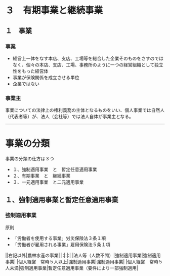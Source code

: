 # ３　有期事業と継続事業
## １　事業
### 事業
- 経営上一体をなす本店、支店、工場等を総合した企業そのものをさすのではなく、個々の本店、支店、工場、事務所のように一つの経営組織として独立性をもった経営体
- 事業が保険関係を成立させる単位
- 企業ではない

### 事業主
事業についての法律上の権利義務の主体となるものをいい、個人事業では自然人（代表者等）が、法人（会社等）では法人自体が事業主となる。

---

# 事業の分類
事業の分類の仕方は３つ
- １、強制適用事業　と　暫定任意適用事業
- ２、有期事業　と　継続事業
- ３、一元適用事業　と二元適用事業

## １、強制適用事業と暫定任意適用事業
### 強制適用事業
原則
- 「労働者を使用する事業」労災保険法３条１項
- 「労働者が雇用される事業」雇用保険法５条１項

||右記以外|農林水産の事業|
|:|:|:|
|法人等（人数不問）|強制適用事業|強制適用事業|
|個人経営　常時５人以上|強制適用事業|強制適用事業|
|個人経営　常時５人未満|強制適用事業|暫定任意適用事業（要件により一部強制適用|



